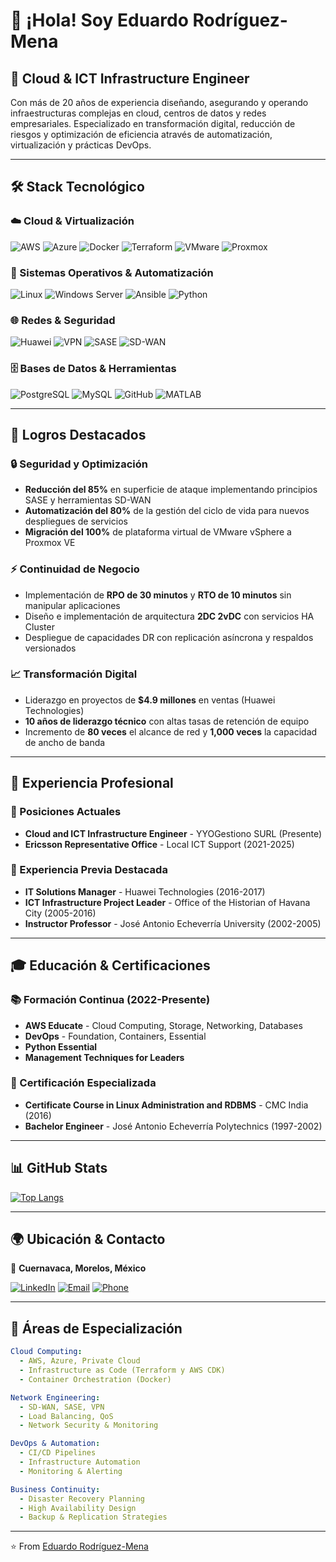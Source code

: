 # 👋 ¡Hola! Soy Eduardo Rodríguez-Mena

## 🚀 Cloud & ICT Infrastructure Engineer

Con más de 20 años de experiencia diseñando, asegurando y operando infraestructuras complejas en cloud, centros de datos y redes empresariales. Especializado en transformación digital, reducción de riesgos y optimización de eficiencia através de automatización, virtualización y prácticas DevOps.

---

## 🛠️ Stack Tecnológico

### ☁️ Cloud & Virtualización
![AWS](https://img.shields.io/badge/AWS-232F3E?style=for-the-badge&logo=amazon-aws&logoColor=white)
![Azure](https://img.shields.io/badge/Microsoft_Azure-0078D4?style=for-the-badge&logo=microsoft-azure&logoColor=white)
![Docker](https://img.shields.io/badge/Docker-2496ED?style=for-the-badge&logo=docker&logoColor=white)
![Terraform](https://img.shields.io/badge/Terraform-623CE4?style=for-the-badge&logo=terraform&logoColor=white)
![VMware](https://img.shields.io/badge/VMware-607078?style=for-the-badge&logo=vmware&logoColor=white)
![Proxmox](https://img.shields.io/badge/Proxmox-E57000?style=for-the-badge&logo=proxmox&logoColor=white)

### 🐧 Sistemas Operativos & Automatización
![Linux](https://img.shields.io/badge/Linux-FCC624?style=for-the-badge&logo=linux&logoColor=black)
![Windows Server](https://img.shields.io/badge/Windows_Server-0078D6?style=for-the-badge&logo=windows&logoColor=white)
![Ansible](https://img.shields.io/badge/Ansible-EE0000?style=for-the-badge&logo=ansible&logoColor=white)
![Python](https://img.shields.io/badge/Python-3776AB?style=for-the-badge&logo=python&logoColor=white)

### 🌐 Redes & Seguridad
![Huawei](https://img.shields.io/badge/Huawei-FF0000?style=for-the-badge&logo=huawei&logoColor=white)
![VPN](https://img.shields.io/badge/VPN-4CAF50?style=for-the-badge)
![SASE](https://img.shields.io/badge/SASE-FF6B35?style=for-the-badge)
![SD-WAN](https://img.shields.io/badge/SD--WAN-1E88E5?style=for-the-badge)

### 🗄️ Bases de Datos & Herramientas
![PostgreSQL](https://img.shields.io/badge/PostgreSQL-316192?style=for-the-badge&logo=postgresql&logoColor=white)
![MySQL](https://img.shields.io/badge/MySQL-4479A1?style=for-the-badge&logo=mysql&logoColor=white)
![GitHub](https://img.shields.io/badge/GitHub-181717?style=for-the-badge&logo=github&logoColor=white)
![MATLAB](https://img.shields.io/badge/MATLAB-0076A8?style=for-the-badge&logo=mathworks&logoColor=white)

---

## 🎯 Logros Destacados

### 🔒 Seguridad y Optimización
- **Reducción del 85%** en superficie de ataque implementando principios SASE y herramientas SD-WAN
- **Automatización del 80%** de la gestión del ciclo de vida para nuevos despliegues de servicios
- **Migración del 100%** de plataforma virtual de VMware vSphere a Proxmox VE

### ⚡ Continuidad de Negocio
- Implementación de **RPO de 30 minutos** y **RTO de 10 minutos** sin manipular aplicaciones
- Diseño e implementación de arquitectura **2DC 2vDC** con servicios HA Cluster
- Despliegue de capacidades DR con replicación asíncrona y respaldos versionados

### 📈 Transformación Digital
- Liderazgo en proyectos de **$4.9 millones** en ventas (Huawei Technologies)
- **10 años de liderazgo técnico** con altas tasas de retención de equipo
- Incremento de **80 veces** el alcance de red y **1,000 veces** la capacidad de ancho de banda

---

## 💼 Experiencia Profesional

### 🏢 Posiciones Actuales
- **Cloud and ICT Infrastructure Engineer** - YYOGestiono SURL (Presente)
- **Ericsson Representative Office** - Local ICT Support (2021-2025)

### 🚀 Experiencia Previa Destacada
- **IT Solutions Manager** - Huawei Technologies (2016-2017)
- **ICT Infrastructure Project Leader** - Office of the Historian of Havana City (2005-2016)
- **Instructor Professor** - José Antonio Echeverría University (2002-2005)

---

## 🎓 Educación & Certificaciones

### 📚 Formación Continua (2022-Presente)
- **AWS Educate** - Cloud Computing, Storage, Networking, Databases
- **DevOps** - Foundation, Containers, Essential
- **Python Essential**
- **Management Techniques for Leaders**

### 🎯 Certificación Especializada
- **Certificate Course in Linux Administration and RDBMS** - CMC India (2016)
- **Bachelor Engineer** - José Antonio Echeverría Polytechnics (1997-2002)

---

## 📊 GitHub Stats

[![Top Langs](https://github-readme-stats.vercel.app/api/top-langs/?username=eduardo-rodriguez-mena&layout=compact&theme=dark)](https://github.com/anuraghazra/github-readme-stats)

---

## 🌍 Ubicación & Contacto

📍 **Cuernavaca, Morelos, México**

[![LinkedIn](https://img.shields.io/badge/LinkedIn-0077B5?style=for-the-badge&logo=linkedin&logoColor=white)](https://www.linkedin.com/en/eduardorodriguezm)
[![Email](https://img.shields.io/badge/Email-D14836?style=for-the-badge&logo=gmail&logoColor=white)](mailto:eduardo.rod@gmail.com)
[![Phone](https://img.shields.io/badge/Phone-25D366?style=for-the-badge&logo=whatsapp&logoColor=white)](tel:+529622952199)

---

## 🚀 Áreas de Especialización

```yaml
Cloud Computing:
  - AWS, Azure, Private Cloud
  - Infrastructure as Code (Terraform y AWS CDK)
  - Container Orchestration (Docker)

Network Engineering:
  - SD-WAN, SASE, VPN
  - Load Balancing, QoS
  - Network Security & Monitoring

DevOps & Automation:
  - CI/CD Pipelines
  - Infrastructure Automation
  - Monitoring & Alerting

Business Continuity:
  - Disaster Recovery Planning
  - High Availability Design
  - Backup & Replication Strategies
```

---


⭐️ From [Eduardo Rodríguez-Mena](https://github.com/eduardo-rodriguez-mena)
